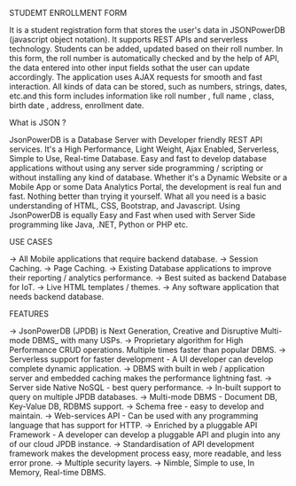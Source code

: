 STUDEMT ENROLLMENT FORM                                                                                                                                  

It is a student registration form that stores the user's data in JSONPowerDB (javascript object notation). It supports REST APIs and serverless technology. 
Students can be added, updated based on their roll number. In this form, the roll number is automatically checked and by the help of API, the data entered 
into other input fields sothat the user can update accordingly. The application uses AJAX requests for smooth and fast interaction. All kinds of data can be
stored, such as numbers, strings, dates, etc.and this form includes information like roll number , full name , class, birth date , address, enrollment date.

What is JSON ?                                                                           

JsonPowerDB is a Database Server with Developer friendly REST API services. It's a High Performance, Light Weight, Ajax Enabled, Serverless, Simple to Use, 
Real-time Database. Easy and fast to develop database applications without using any server side programming / scripting or without installing any kind of database.
Whether it's a Dynamic Website or a Mobile App or some Data Analytics Portal, the development is real fun and fast. Nothing better than trying it yourself. What all
you need is a basic understanding of HTML, CSS, Bootstrap, and Javascript. Using JsonPowerDB is equally Easy and Fast when used with Server Side programming like Java,
.NET, Python or PHP etc.

USE CASES

-> All Mobile applications that require backend database. 
-> Session Caching.
-> Page Caching. 
-> Existing Database applications to improve their reporting / analytics performance.
-> Best suited as backend Database for IoT.
-> Live HTML templates / themes. 
-> Any software application that needs backend database.
 
FEATURES 

-> JsonPowerDB (JPDB) is Next Generation, Creative and Disruptive Multi-mode DBMS_ with many USPs.
-> Proprietary algorithm for High Performance CRUD operations. Multiple times faster than popular DBMS.
-> Serverless support for faster development - A UI developer can develop complete dynamic application. 
-> DBMS with built in web / application server and embedded caching makes the performance lightning fast.
-> Server side Native NoSQL - best query performance. 
-> In-built support to query on multiple JPDB databases. 
-> Multi-mode DBMS - Document DB, Key-Value DB, RDBMS support. 
-> Schema free - easy to develop and maintain. 
-> Web-services API - Can be used with any programming language that has support for HTTP.
-> Enriched by a pluggable API Framework - A developer can develop a pluggable API and plugin into any of our cloud JPDB instance. 
-> Standardisation of API development framework makes the development process easy, more readable, and less error prone.
-> Multiple security layers. 
-> Nimble, Simple to use, In Memory, Real-time DBMS.
